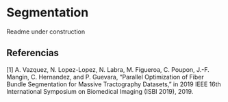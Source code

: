 Segmentation
======================
Readme under construction

## Referencias
<a id="1">[1]</a>
A. Vazquez, N. Lopez-Lopez, N. Labra, M. Figueroa, C. Poupon, J.-F. Mangin, C. Hernandez, and P. Guevara, “Parallel Optimization of Fiber Bundle Segmentation for Massive Tractography Datasets,” in 2019 IEEE 16th International Symposium on Biomedical Imaging (ISBI 2019), 2019.
